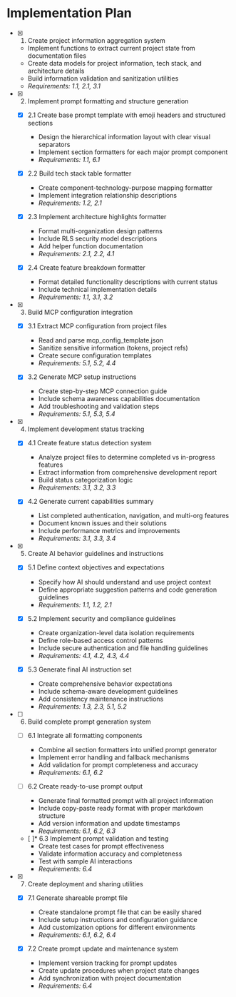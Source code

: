 # Implementation Plan

- [x] 1. Create project information aggregation system
  - Implement functions to extract current project state from documentation files
  - Create data models for project information, tech stack, and architecture details
  - Build information validation and sanitization utilities
  - _Requirements: 1.1, 2.1, 3.1_

- [x] 2. Implement prompt formatting and structure generation
  - [x] 2.1 Create base prompt template with emoji headers and structured sections
    - Design the hierarchical information layout with clear visual separators
    - Implement section formatters for each major prompt component
    - _Requirements: 1.1, 6.1_

  - [x] 2.2 Build tech stack table formatter
    - Create component-technology-purpose mapping formatter
    - Implement integration relationship descriptions
    - _Requirements: 1.2, 2.1_

  - [x] 2.3 Implement architecture highlights formatter
    - Format multi-organization design patterns
    - Include RLS security model descriptions
    - Add helper function documentation
    - _Requirements: 2.1, 2.2, 4.1_

  - [x] 2.4 Create feature breakdown formatter
    - Format detailed functionality descriptions with current status
    - Include technical implementation details
    - _Requirements: 1.1, 3.1, 3.2_

- [x] 3. Build MCP configuration integration
  - [x] 3.1 Extract MCP configuration from project files
    - Read and parse mcp_config_template.json
    - Sanitize sensitive information (tokens, project refs)
    - Create secure configuration templates
    - _Requirements: 5.1, 5.2, 4.4_

  - [x] 3.2 Generate MCP setup instructions
    - Create step-by-step MCP connection guide
    - Include schema awareness capabilities documentation
    - Add troubleshooting and validation steps
    - _Requirements: 5.1, 5.3, 5.4_

- [x] 4. Implement development status tracking
  - [x] 4.1 Create feature status detection system
    - Analyze project files to determine completed vs in-progress features
    - Extract information from comprehensive development report
    - Build status categorization logic
    - _Requirements: 3.1, 3.2, 3.3_

  - [x] 4.2 Generate current capabilities summary
    - List completed authentication, navigation, and multi-org features
    - Document known issues and their solutions
    - Include performance metrics and improvements
    - _Requirements: 3.1, 3.3, 3.4_

- [x] 5. Create AI behavior guidelines and instructions
  - [x] 5.1 Define context objectives and expectations
    - Specify how AI should understand and use project context
    - Define appropriate suggestion patterns and code generation guidelines
    - _Requirements: 1.1, 1.2, 2.1_

  - [x] 5.2 Implement security and compliance guidelines
    - Create organization-level data isolation requirements
    - Define role-based access control patterns
    - Include secure authentication and file handling guidelines
    - _Requirements: 4.1, 4.2, 4.3, 4.4_

  - [x] 5.3 Generate final AI instruction set
    - Create comprehensive behavior expectations
    - Include schema-aware development guidelines
    - Add consistency maintenance instructions
    - _Requirements: 1.3, 2.3, 5.1, 5.2_

- [ ] 6. Build complete prompt generation system
  - [ ] 6.1 Integrate all formatting components
    - Combine all section formatters into unified prompt generator
    - Implement error handling and fallback mechanisms
    - Add validation for prompt completeness and accuracy
    - _Requirements: 6.1, 6.2_

  - [ ] 6.2 Create ready-to-use prompt output
    - Generate final formatted prompt with all project information
    - Include copy-paste ready format with proper markdown structure
    - Add version information and update timestamps
    - _Requirements: 6.1, 6.2, 6.3_

  - [ ]* 6.3 Implement prompt validation and testing
    - Create test cases for prompt effectiveness
    - Validate information accuracy and completeness
    - Test with sample AI interactions
    - _Requirements: 6.4_

- [x] 7. Create deployment and sharing utilities
  - [x] 7.1 Generate shareable prompt file
    - Create standalone prompt file that can be easily shared
    - Include setup instructions and configuration guidance
    - Add customization options for different environments
    - _Requirements: 6.1, 6.2, 6.4_

  - [x] 7.2 Create prompt update and maintenance system
    - Implement version tracking for prompt updates
    - Create update procedures when project state changes
    - Add synchronization with project documentation
    - _Requirements: 6.4_